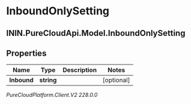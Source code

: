 # InboundOnlySetting

## ININ.PureCloudApi.Model.InboundOnlySetting

## Properties

|Name | Type | Description | Notes|
|------------ | ------------- | ------------- | -------------|
| **Inbound** | **string** |  | [optional] |



_PureCloudPlatform.Client.V2 228.0.0_

